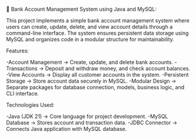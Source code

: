 🏦 Bank Account Management System using Java and MySQL:
  
  This project implements a simple bank account management system where users can create, update, delete, and view account details through a command-line interface. The system ensures persistent data storage using MySQL and organizes code in a modular structure for maintainability.

Features:

 -Account Management → Create, update, and delete bank accounts.
 -Transactions → Deposit and withdraw money, and check account balances.
 -View Accounts → Display all customer accounts in the system.
 -Persistent Storage → Store account data securely in MySQL.
 -Modular Design → Separate packages for database connection, models, business logic, and CLI interface.

Technologies Used:

 -Java (JDK 21) → Core language for project development.
 -MySQL Database → Stores account and transaction data.
 -JDBC Connector → Connects Java application with MySQL database.
